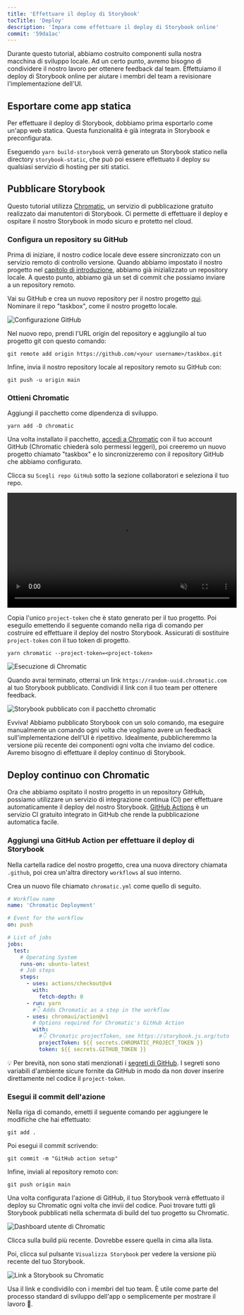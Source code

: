 ```yaml
---
title: 'Effettuare il deploy di Storybook'
tocTitle: 'Deploy'
description: 'Impara come effettuare il deploy di Storybook online'
commit: '59da1ac'
---
```


Durante questo tutorial, abbiamo costruito componenti sulla nostra macchina di sviluppo locale. Ad un certo punto, avremo bisogno di condividere il nostro lavoro per ottenere feedback dal team. Effettuiamo il deploy di Storybook online per aiutare i membri del team a revisionare l'implementazione dell'UI.

## Esportare come app statica

Per effettuare il deploy di Storybook, dobbiamo prima esportarlo come un'app web statica. Questa funzionalità è già integrata in Storybook e preconfigurata.

Eseguendo `yarn build-storybook` verrà generato un Storybook statico nella directory `storybook-static`, che può poi essere effettuato il deploy su qualsiasi servizio di hosting per siti statici.

## Pubblicare Storybook

Questo tutorial utilizza [Chromatic](https://www.chromatic.com/?utm_source=storybook_website&utm_medium=link&utm_campaign=storybook), un servizio di pubblicazione gratuito realizzato dai manutentori di Storybook. Ci permette di effettuare il deploy e ospitare il nostro Storybook in modo sicuro e protetto nel cloud.

### Configura un repository su GitHub

Prima di iniziare, il nostro codice locale deve essere sincronizzato con un servizio remoto di controllo versione. Quando abbiamo impostato il nostro progetto nel [capitolo di introduzione](/intro-to-storybook/react/it/get-started/), abbiamo già inizializzato un repository locale. A questo punto, abbiamo già un set di commit che possiamo inviare a un repository remoto.

Vai su GitHub e crea un nuovo repository per il nostro progetto [qui](https://github.com/new). Nominare il repo "taskbox", come il nostro progetto locale.

![Configurazione GitHub](/intro-to-storybook/github-create-taskbox.png)

Nel nuovo repo, prendi l'URL origin del repository e aggiungilo al tuo progetto git con questo comando:

```shell
git remote add origin https://github.com/<your username>/taskbox.git
```

Infine, invia il nostro repository locale al repository remoto su GitHub con:

```shell
git push -u origin main
```

### Ottieni Chromatic

Aggiungi il pacchetto come dipendenza di sviluppo.

```shell
yarn add -D chromatic
```

Una volta installato il pacchetto, [accedi a Chromatic](https://www.chromatic.com/start/?utm_source=storybook_website&utm_medium=link&utm_campaign=storybook) con il tuo account GitHub (Chromatic chiederà solo permessi leggeri), poi creeremo un nuovo progetto chiamato "taskbox" e lo sincronizzeremo con il repository GitHub che abbiamo configurato.

Clicca su `Scegli repo GitHub` sotto la sezione collaboratori e seleziona il tuo repo.

<video autoPlay muted playsInline loop style="width:520px; margin: 0 auto;">
  <source
    src="/intro-to-storybook/chromatic-setup-learnstorybook.mp4"
    type="video/mp4"
  />
</video>

Copia l'unico `project-token` che è stato generato per il tuo progetto. Poi eseguilo emettendo il seguente comando nella riga di comando per costruire ed effettuare il deploy del nostro Storybook. Assicurati di sostituire `project-token` con il tuo token di progetto.

```shell
yarn chromatic --project-token=<project-token>
```

![Esecuzione di Chromatic](/intro-to-storybook/chromatic-manual-storybook-console-log.png)

Quando avrai terminato, otterrai un link `https://random-uuid.chromatic.com` al tuo Storybook pubblicato. Condividi il link con il tuo team per ottenere feedback.

![Storybook pubblicato con il pacchetto chromatic](/intro-to-storybook/chromatic-manual-storybook-deploy.png)

Evviva! Abbiamo pubblicato Storybook con un solo comando, ma eseguire manualmente un comando ogni volta che vogliamo avere un feedback sull'implementazione dell'UI è ripetitivo. Idealmente, pubblicheremmo la versione più recente dei componenti ogni volta che inviamo del codice. Avremo bisogno di effettuare il deploy continuo di Storybook.

## Deploy continuo con Chromatic

Ora che abbiamo ospitato il nostro progetto in un repository GitHub, possiamo utilizzare un servizio di integrazione continua (CI) per effettuare automaticamente il deploy del nostro Storybook. [GitHub Actions](https://github.com/features/actions) è un servizio CI gratuito integrato in GitHub che rende la pubblicazione automatica facile.

### Aggiungi una GitHub Action per effettuare il deploy di Storybook

Nella cartella radice del nostro progetto, crea una nuova directory chiamata `.github`, poi crea un'altra directory `workflows` al suo interno.

Crea un nuovo file chiamato `chromatic.yml` come quello di seguito.

```yaml:title=.github/workflows/chromatic.yml
# Workflow name
name: 'Chromatic Deployment'

# Event for the workflow
on: push

# List of jobs
jobs:
  test:
    # Operating System
    runs-on: ubuntu-latest
    # Job steps
    steps:
      - uses: actions/checkout@v4
        with:
          fetch-depth: 0
      - run: yarn
        #👇 Adds Chromatic as a step in the workflow
      - uses: chromaui/action@v1
        # Options required for Chromatic's GitHub Action
        with:
          #👇 Chromatic projectToken, see https://storybook.js.org/tutorials/intro-to-storybook/react/en/deploy/ to obtain it
          projectToken: ${{ secrets.CHROMATIC_PROJECT_TOKEN }}
          token: ${{ secrets.GITHUB_TOKEN }}
```

<div class="aside">
💡 Per brevità, non sono stati menzionati i <a href="https://docs.github.com/en/actions/security-guides/using-secrets-in-github-actions#creating-encrypted-secrets-for-a-repository">segreti di GitHub</a>. I segreti sono variabili d'ambiente sicure fornite da GitHub in modo da non dover inserire direttamente nel codice il <code>project-token</code>.
</div>

### Esegui il commit dell'azione

Nella riga di comando, emetti il seguente comando per aggiungere le modifiche che hai effettuato:

```shell
git add .
```

Poi esegui il commit scrivendo:

```shell
git commit -m "GitHub action setup"
```

Infine, inviali al repository remoto con:

```shell
git push origin main
```

Una volta configurata l'azione di GitHub, il tuo Storybook verrà effettuato il deploy su Chromatic ogni volta che invii del codice. Puoi trovare tutti gli Storybook pubblicati nella schermata di build del tuo progetto su Chromatic.

![Dashboard utente di Chromatic](/intro-to-storybook/chromatic-user-dashboard.png)

Clicca sulla build più recente. Dovrebbe essere quella in cima alla lista.

Poi, clicca sul pulsante `Visualizza Storybook` per vedere la versione più recente del tuo Storybook.

![Link a Storybook su Chromatic](/intro-to-storybook/chromatic-build-storybook-link.png)

Usa il link e condividilo con i membri del tuo team. È utile come parte del processo standard di sviluppo dell'app o semplicemente per mostrare il lavoro 💅.

